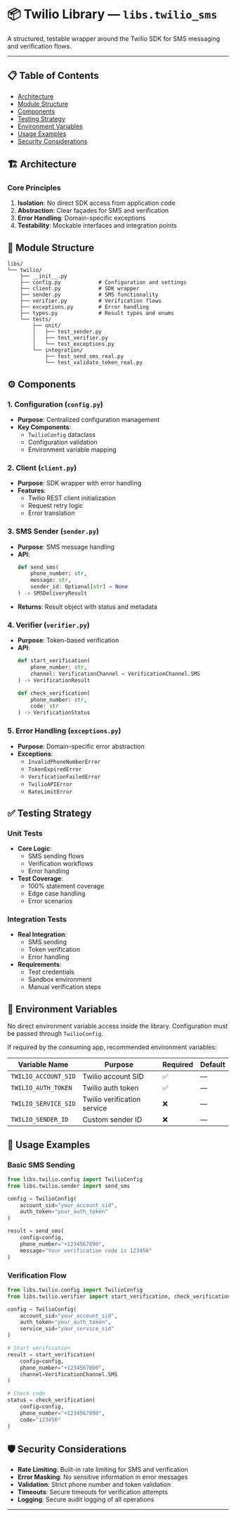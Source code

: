 

# 📦 Twilio Library — `libs.twilio_sms`

A structured, testable wrapper around the Twilio SDK for SMS messaging and verification flows.

---

## 📋 Table of Contents

- [Architecture](#architecture)
- [Module Structure](#module-structure)
- [Components](#components)
- [Testing Strategy](#testing-strategy)
- [Environment Variables](#environment-variables)
- [Usage Examples](#usage-examples)
- [Security Considerations](#security-considerations)

## 🏗 Architecture

### Core Principles

1. **Isolation**: No direct SDK access from application code
2. **Abstraction**: Clear façades for SMS and verification
3. **Error Handling**: Domain-specific exceptions
4. **Testability**: Mockable interfaces and integration points

## 📁 Module Structure

```
libs/
└── twilio/
    ├── __init__.py
    ├── config.py            # Configuration and settings
    ├── client.py            # SDK wrapper
    ├── sender.py            # SMS functionality
    ├── verifier.py          # Verification flows
    ├── exceptions.py        # Error handling
    ├── types.py             # Result types and enums
    └── tests/
        ├── unit/
        │   ├── test_sender.py
        │   ├── test_verifier.py
        │   └── test_exceptions.py
        └── integration/
            ├── test_send_sms_real.py
            └── test_validate_token_real.py
```

## ⚙️ Components

### 1. Configuration (`config.py`)

- **Purpose**: Centralized configuration management
- **Key Components**:
  - `TwilioConfig` dataclass
  - Configuration validation
  - Environment variable mapping

### 2. Client (`client.py`)

- **Purpose**: SDK wrapper with error handling
- **Features**:
  - Twilio REST client initialization
  - Request retry logic
  - Error translation

### 3. SMS Sender (`sender.py`)

- **Purpose**: SMS message handling
- **API**:
  ```python
  def send_sms(
      phone_number: str,
      message: str,
      sender_id: Optional[str] = None
  ) -> SMSDeliveryResult
  ```
- **Returns**: Result object with status and metadata

### 4. Verifier (`verifier.py`)

- **Purpose**: Token-based verification
- **API**:
  ```python
  def start_verification(
      phone_number: str,
      channel: VerificationChannel = VerificationChannel.SMS
  ) -> VerificationResult

  def check_verification(
      phone_number: str,
      code: str
  ) -> VerificationStatus
  ```

### 5. Error Handling (`exceptions.py`)

- **Purpose**: Domain-specific error abstraction
- **Exceptions**:
  - `InvalidPhoneNumberError`
  - `TokenExpiredError`
  - `VerificationFailedError`
  - `TwilioAPIError`
  - `RateLimitError`

## ✅ Testing Strategy

### Unit Tests

- **Core Logic**:
  - SMS sending flows
  - Verification workflows
  - Error handling
- **Test Coverage**:
  - 100% statement coverage
  - Edge case handling
  - Error scenarios

### Integration Tests

- **Real Integration**:
  - SMS sending
  - Token verification
  - Error handling
- **Requirements**:
  - Test credentials
  - Sandbox environment
  - Manual verification steps

## 🔐 Environment Variables

No direct environment variable access inside the library. Configuration must be passed through `TwilioConfig`.

If required by the consuming app, recommended environment variables:

| Variable Name     | Purpose                      | Required | Default |
|-------------------|------------------------------|----------|---------|
| `TWILIO_ACCOUNT_SID`  | Twilio account SID           | ✅       | —       |
| `TWILIO_AUTH_TOKEN`   | Twilio auth token            | ✅       | —       |
| `TWILIO_SERVICE_SID`  | Twilio verification service  | ❌       | —       |
| `TWILIO_SENDER_ID`    | Custom sender ID             | ❌       | —       |

## 🔄 Usage Examples

### Basic SMS Sending

```python
from libs.twilio.config import TwilioConfig
from libs.twilio.sender import send_sms

config = TwilioConfig(
    account_sid="your_account_sid",
    auth_token="your_auth_token"
)

result = send_sms(
    config=config,
    phone_number="+1234567890",
    message="Your verification code is 123456"
)
```

### Verification Flow

```python
from libs.twilio.config import TwilioConfig
from libs.twilio.verifier import start_verification, check_verification

config = TwilioConfig(
    account_sid="your_account_sid",
    auth_token="your_auth_token",
    service_sid="your_service_sid"
)

# Start verification
result = start_verification(
    config=config,
    phone_number="+1234567890",
    channel=VerificationChannel.SMS
)

# Check code
status = check_verification(
    config=config,
    phone_number="+1234567890",
    code="123456"
)
```

## 🛡 Security Considerations

- **Rate Limiting**: Built-in rate limiting for SMS and verification
- **Error Masking**: No sensitive information in error messages
- **Validation**: Strict phone number and token validation
- **Timeouts**: Secure timeouts for verification attempts
- **Logging**: Secure audit logging of all operations

---
